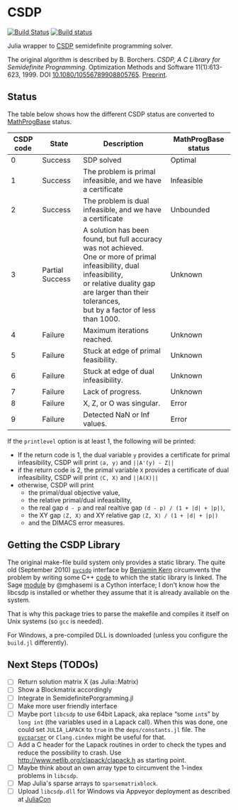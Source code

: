 # CSDP

[![Build Status](https://travis-ci.org/JuliaOpt/CSDP.jl.svg?branch=master)](https://travis-ci.org/JuliaOpt/CSDP.jl)
[![Build status](https://ci.appveyor.com/api/projects/status/23qb5jkbbhx4ritw/branch/master?svg=true)](https://ci.appveyor.com/project/EQt/csdp-jl)


Julia wrapper to [CSDP](https://projects.coin-or.org/Csdp) semidefinite programming solver.

The original algorithm is described by
B. Borchers.
*CSDP, A C Library for Semidefinite Programming*.
Optimization Methods and Software 11(1):613-623, 1999.
DOI [10.1080/10556789908805765](http://dx.doi.org/10.1080/10556789908805765).
[Preprint](http://euler.nmt.edu/~brian/csdppaper.pdf).

## Status

The table below shows how the different CSDP status are converted to [MathProgBase](https://github.com/JuliaOpt/MathProgBase.jl) status.

CSDP code | State           | Description                                                        | MathProgBase status |
--------- | --------------- | ------------------------------------------------------------------ | ------------------- |
0         | Success         | SDP solved                                                         | Optimal             |
1         | Success         | The problem is primal infeasible, and we have a certificate        | Infeasible          |
2         | Success         | The problem is dual infeasible, and we have a certificate          | Unbounded           |
3         | Partial Success | A solution has been found, but full accuracy was not achieved.<br> One or more of primal infeasibility, dual infeasibility,<br> or relative duality gap are larger than their tolerances,<br> but by a factor of less than 1000.                                 | Unknown             |
4         | Failure         | Maximum iterations reached.                                        | Unknown             |
5         | Failure         | Stuck at edge of primal feasibility.                               | Unknown             |
6         | Failure         | Stuck at edge of dual infeasibility.                               | Unknown             |
7         | Failure         | Lack of progress.                                                  | Unknown             |
8         | Failure         | X, Z, or O was singular.                                           | Error               |
9         | Failure         | Detected NaN or Inf values.                                        | Error               |

If the `printlevel` option is at least 1, the following will be printed:

* If the return code is 1, the dual variable `y` provides a certificate for primal infeasibility, CSDP will print `⟨a, y⟩` and `||A'(y) - Z||`
* if the return code is 2, the primal variable `X` provides a certificate of dual infeasibility, CSDP will print `⟨C, X⟩` and `||A(X)||`
* otherwise, CSDP will print
  * the primal/dual objective value,
  * the relative primal/dual infeasibility,
  * the real gap `d - p` and real realtive gap `(d - p) / (1 + |d| + |p|)`,
  * the XY gap `⟨Z, X⟩` and XY relative gap `⟨Z, X⟩ / (1 + |d| + |p|)`
  * and the DIMACS error measures.

## Getting the CSDP Library
The original make-file build system only provides a static library.
The quite old (September 2010) [`pycsdp`](https://github.com/BenjaminKern/pycsdp) interface by [Benjamin Kern](http://ifatwww.et.uni-magdeburg.de/syst/about_us/people/kern/index.shtml) circumvents the problem by writing some C++ [code](https://github.com/BenjaminKern/pycsdp/tree/master/CXX) to which the static library is linked.
The Sage [module](https://github.com/mghasemi/pycsdp) by @mghasemi is a Cython interface; I don't know how the libcsdp is installed or whether they assume that it is already available on the system.

That is why this package tries to parse the makefile and compiles it itself on Unix systems (so `gcc` is needed).
<!-- ~~Furthermore `libblas` and `liblapack` are needed to be installed.~~ -->
For Windows, a pre-compiled DLL is downloaded (unless you configure the `build.jl` differently).

<!-- On Windows you need the MinGW `gcc` compiler available in the `PATH`.
    Currently, only the Win32 builds work. -->


## Next Steps (TODOs)
- [ ] Return solution matrix X (as Julia::Matrix)
- [ ] Show a Blockmatrix accordingly
- [ ] Integrate in SemidefinitePorgramming.jl
- [ ] Make more user friendly interface
- [ ] Maybe port `libcsdp` to use 64bit Lapack, aka replace “some `int`s” by `long int` (the variables used in a Lapack call).
      When this was done, one could set `JULIA_LAPACK` to `true` in the `deps/constants.jl` file.
      The [`pycparser`](https://github.com/eliben/pycparser) or `Clang.cindex` might be useful for that.
- [ ] Add a C header for the Lapack routines in order to check the types and reduce the possibility to crash.
      Use http://www.netlib.org/clapack/clapack.h as starting point.
- [ ] Maybe think about an own array type to circumvent the 1-index problems in `libcsdp`.
- [ ] Map Julia's sparse arrays to `sparsematrixblock`.
- [ ] Upload `libcsdp.dll` for Windows via Appveyor deployment as described at
      [JuliaCon](https://www.youtube.com/watch?v=XKdKdfHB2KM&index=12&list=PLP8iPy9hna6SQPwZUDtAM59-wPzCPyD_S)
